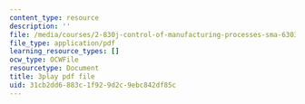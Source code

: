 ```yaml
---
content_type: resource
description: ''
file: /media/courses/2-830j-control-of-manufacturing-processes-sma-6303-spring-2008/31cb2dd6883c1f929d2c9ebc842df85c_ra5yBfC9ztE.pdf
file_type: application/pdf
learning_resource_types: []
ocw_type: OCWFile
resourcetype: Document
title: 3play pdf file
uid: 31cb2dd6-883c-1f92-9d2c-9ebc842df85c
---
```

